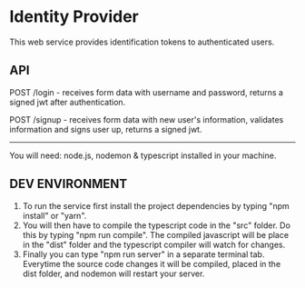 # Identity Provider

This web service provides identification tokens to authenticated users.

## API

POST /login - receives form data with username and password, returns a signed jwt after authentication.

POST /signup - receives form data with new user's information, validates information and signs user up, returns a signed jwt.

----------

You will need: node.js, nodemon & typescript installed in your machine.

## DEV ENVIRONMENT

1. To run the service first install the project dependencies by typing "npm install" or "yarn".
2. You will then have to compile the typescript code in the "src" folder. Do this by typing "npm run compile". The compiled javascript will be place in the "dist" folder and the typescript compiler will watch for changes.
3. Finally you can type "npm run server" in a separate terminal tab. Everytime the source code changes it will be compiled, placed in the dist folder, and nodemon will restart your server.





